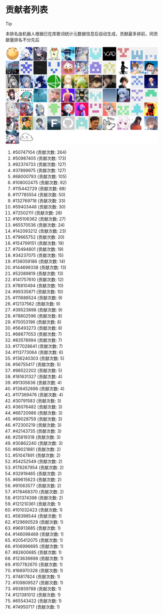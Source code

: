 # 贡献者列表

> [!TIP]
> 本排名由机器人根据已在库歌词统计元数据信息后自动生成，贡献最多排前，同贡献量排名不分先后

![贡献者头像画廊](./CONTRIBUTORS.svg)

1. #50747104 (贡献次数: 264)
2. #50987405 (贡献次数: 173)
3. #92374733 (贡献次数: 127)
4. #37899975 (贡献次数: 127)
5. #68000793 (贡献次数: 105)
6. #108002475 (贡献次数: 92)
7. #115442729 (贡献次数: 88)
8. #117785554 (贡献次数: 50)
9. #132769718 (贡献次数: 33)
10. #59403448 (贡献次数: 30)
11. #72502111 (贡献次数: 28)
12. #165106362 (贡献次数: 27)
13. #65570536 (贡献次数: 24)
14. #142093212 (贡献次数: 23)
15. #79665752 (贡献次数: 20)
16. #154799151 (贡献次数: 19)
17. #70494801 (贡献次数: 19)
18. #34237075 (贡献次数: 15)
19. #136059186 (贡献次数: 14)
20. #144699338 (贡献次数: 13)
21. #52089819 (贡献次数: 13)
22. #141757610 (贡献次数: 12)
23. #76810494 (贡献次数: 10)
24. #99335871 (贡献次数: 10)
25. #111688524 (贡献次数: 9)
26. #12137562 (贡献次数: 9)
27. #39523898 (贡献次数: 9)
28. #78802596 (贡献次数: 8)
29. #70053196 (贡献次数: 8)
30. #56493273 (贡献次数: 8)
31. #68677053 (贡献次数: 7)
32. #83578994 (贡献次数: 7)
33. #177028641 (贡献次数: 7)
34. #113773064 (贡献次数: 6)
35. #136240303 (贡献次数: 5)
36. #56755417 (贡献次数: 5)
37. #98522202 (贡献次数: 5)
38. #181631327 (贡献次数: 4)
39. #91305636 (贡献次数: 4)
40. #139452696 (贡献次数: 4)
41. #117369476 (贡献次数: 4)
42. #30791583 (贡献次数: 3)
43. #36076482 (贡献次数: 3)
44. #68720986 (贡献次数: 3)
45. #69028759 (贡献次数: 3)
46. #72300219 (贡献次数: 3)
47. #42143735 (贡献次数: 3)
48. #25819318 (贡献次数: 3)
49. #30862240 (贡献次数: 3)
50. #69021881 (贡献次数: 2)
51. #51047891 (贡献次数: 2)
52. #54252549 (贡献次数: 2)
53. #178267954 (贡献次数: 2)
54. #32919465 (贡献次数: 2)
55. #69615623 (贡献次数: 2)
56. #91063577 (贡献次数: 2)
57. #178468370 (贡献次数: 2)
58. #131374398 (贡献次数: 2)
59. #121210361 (贡献次数: 1)
60. #101032423 (贡献次数: 1)
61. #58398544 (贡献次数: 1)
62. #129690529 (贡献次数: 1)
63. #96913885 (贡献次数: 1)
64. #146098469 (贡献次数: 1)
65. #205412075 (贡献次数: 1)
66. #106996695 (贡献次数: 1)
67. #82600685 (贡献次数: 1)
68. #123639898 (贡献次数: 1)
69. #107782670 (贡献次数: 1)
70. #166970328 (贡献次数: 1)
71. #74817824 (贡献次数: 1)
72. #109809527 (贡献次数: 1)
73. #93859788 (贡献次数: 1)
74. #121381012 (贡献次数: 1)
75. #65543422 (贡献次数: 1)
76. #74950717 (贡献次数: 1)
